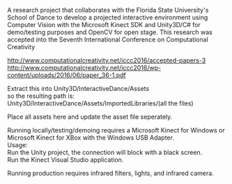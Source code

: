 A research project that collaborates with the Florida State University's School of Dance to develop a projected interactive environment using Computer Vision with the Microsoft Kinect SDK and Unity3D/C# for demo/testing purposes and OpenCV for open stage. This research was accepted into the Seventh International Conference on Computational Creativity

http://www.computationalcreativity.net/iccc2016/accepted-papers-3  
http://www.computationalcreativity.net/iccc2016/wp-content/uploads/2016/06/paper_36-1.pdf  



Extract this into Unity3D/InteractiveDance/Assets  
so the resulting path is:  
Unity3D/InteractiveDance/Assets/ImportedLibraries/(all the files)  

Place all assets here and update the asset file seperately.

Running locally/testing/demoing requires a Microsoft Kinect for Windows or Microsoft Kinect for XBox with the Windows USB Adapter.  
Usage:  
Run the Unity project, the connection will block with a black screen.  
Run the Kinect Visual Studio application.   


Running production requires infrared filters, lights, and infrared camera.
